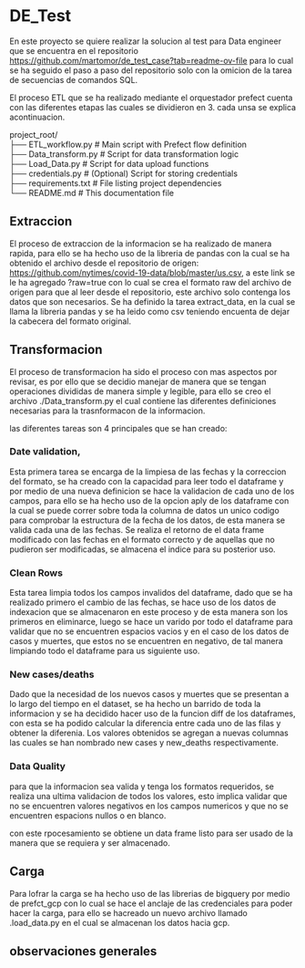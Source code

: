 # DE_Test

En este proyecto se quiere realizar la solucion al test para Data engineer que se encuentra en el repositorio https://github.com/martomor/de_test_case?tab=readme-ov-file para lo cual se ha seguido el paso a paso del repositorio solo con la omicion de la tarea de secuencias de comandos SQL. 

El proceso ETL que se ha realizado mediante el orquestador prefect cuenta con las diferentes etapas las cuales se dividieron en 3. cada unsa se explica acontinuacion.

project_root/ <br />
├── ETL_workflow.py        # Main script with Prefect flow definition <br />
├── Data_transform.py      # Script for data transformation logic <br />
├── Load_Data.py           # Script for data upload functions <br />
├── credentials.py         # (Optional) Script for storing credentials <br />
├── requirements.txt      # File listing project dependencies <br />
└── README.md             # This documentation file <br />


## Extraccion 
El proceso de extraccion de la informacion se ha realizado de manera rapida, para ello se ha hecho uso de la libreria de pandas con la cual se ha obtenido el archivo desde el repositorio de origen: https://github.com/nytimes/covid-19-data/blob/master/us.csv, a este link se le ha agregado ?raw=true con lo cual se crea el formato raw del archivo de origen para que al leer desde el repositorio, este archivo solo contenga los datos que son necesarios.
Se ha definido la tarea extract_data, en la cual se llama la libreria pandas y se ha leido como csv teniendo encuenta de dejar la cabecera del formato original.

## Transformacion
El proceso de transformacion ha sido el proceso con mas aspectos por revisar, es por ello que se decidio manejar de manera que se tengan operaciones divididas de manera simple y legible, para ello se creo el archivo ./Data_transform.py el cual contiene las diferentes definiciones necesarias para la trasnformacon de la informacion.

las diferentes tareas son 4 principales que se han creado: 
### Date validation, 
Esta primera tarea se encarga de la limpiesa de las fechas y la correccion del formato, se ha creado con la capacidad para leer todo el dataframe y por medio de una nueva definicion se hace la validacion  de cada uno de los campos, para ello se ha hecho uso de la opcion aply de los dataframe con la cual se puede correr sobre toda la columna de datos un unico codigo para comprobar la estructura de la fecha de los datos, de esta manera se valida cada una de las fechas. Se realiza el retorno de el data frame modificado con las fechas en el formato correcto y de aquellas que no pudieron ser modificadas, se almacena el indice para su posterior uso.

### Clean Rows

Esta tarea limpia todos los campos invalidos del dataframe, dado que se ha realizado primero el cambio de las fechas, se hace uso de los datos de indexacion que se almacenaron en este proceso y de esta manera son los primeros en eliminarce, luego se hace un varido por todo el dataframe para validar que no se encuentren espacios vacios y en el caso de los datos de casos y muertes, que estos no se encuentren en negativo, de tal manera limpiando todo el dataframe para us siguiente uso.

### New cases/deaths 
Dado que la necesidad de los nuevos casos y muertes que se presentan a lo largo del tiempo en el dataset, se ha hecho un barrido de toda la informacion y se ha decidido hacer uso de la funcion diff de los dataframes, con esta se ha podido calcular la diferencia entre cada uno de las filas y obtener la diferenia. Los valores obtenidos se agregan a nuevas columnas las cuales se han nombrado new cases y new_deaths respectivamente.

### Data Quality

para que la informacion sea valida y tenga los formatos requeridos, se realiza una ultima validacion de todos los valores, esto implica validar que no se encuentren valores negativos en los campos numericos y que no se encuentren espacions nullos o en blanco. 


con este rpocesamiento se obtiene un data frame listo para ser usado de la manera que se requiera y ser almacenado.

## Carga 

Para lofrar la carga se ha hecho uso de las librerias de bigquery por medio de prefct_gcp con lo cual se hace el anclaje de las credenciales para poder hacer la carga, para ello se hacreado un nuevo archivo llamado .load_data.py en el cual se almacenan los datos hacia gcp.

## observaciones generales 